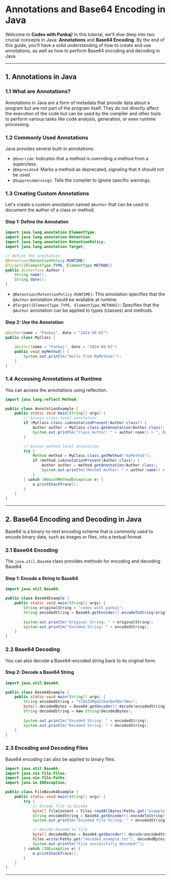 # Annotations and Base64 Encoding in Java

Welcome to **Codes with Pankaj**! In this tutorial, we'll dive deep into two crucial concepts in Java: **Annotations** and **Base64 Encoding**. By the end of this guide, you'll have a solid understanding of how to create and use annotations, as well as how to perform Base64 encoding and decoding in Java.

---

## **1. Annotations in Java**

### **1.1 What are Annotations?**

Annotations in Java are a form of metadata that provide data about a program but are not part of the program itself. They do not directly affect the execution of the code but can be used by the compiler and other tools to perform various tasks like code analysis, generation, or even runtime processing.

### **1.2 Commonly Used Annotations**

Java provides several built-in annotations:

- `@Override`: Indicates that a method is overriding a method from a superclass.
- `@Deprecated`: Marks a method as deprecated, signaling that it should not be used.
- `@SuppressWarnings`: Tells the compiler to ignore specific warnings.

### **1.3 Creating Custom Annotations**

Let's create a custom annotation named `@Author` that can be used to document the author of a class or method.

#### **Step 1: Define the Annotation**

```java
import java.lang.annotation.ElementType;
import java.lang.annotation.Retention;
import java.lang.annotation.RetentionPolicy;
import java.lang.annotation.Target;

// Define the annotation
@Retention(RetentionPolicy.RUNTIME)
@Target({ElementType.TYPE, ElementType.METHOD})
public @interface Author {
    String name();
    String date();
}
```

- `@Retention(RetentionPolicy.RUNTIME)`: This annotation specifies that the `@Author` annotation should be available at runtime.
- `@Target({ElementType.TYPE, ElementType.METHOD})`: Specifies that the `@Author` annotation can be applied to types (classes) and methods.

#### **Step 2: Use the Annotation**

```java
@Author(name = "Pankaj", date = "2024-09-02")
public class MyClass {

    @Author(name = "Pankaj", date = "2024-09-02")
    public void myMethod() {
        System.out.println("Hello from MyMethod!");
    }
}
```

### **1.4 Accessing Annotations at Runtime**

You can access the annotations using reflection.

```java
import java.lang.reflect.Method;

public class AnnotationExample {
    public static void main(String[] args) {
        // Access class-level annotation
        if (MyClass.class.isAnnotationPresent(Author.class)) {
            Author author = MyClass.class.getAnnotation(Author.class);
            System.out.println("Class Author: " + author.name() + ", Date: " + author.date());
        }

        // Access method-level annotation
        try {
            Method method = MyClass.class.getMethod("myMethod");
            if (method.isAnnotationPresent(Author.class)) {
                Author author = method.getAnnotation(Author.class);
                System.out.println("Method Author: " + author.name() + ", Date: " + author.date());
            }
        } catch (NoSuchMethodException e) {
            e.printStackTrace();
        }
    }
}
```

---

## **2. Base64 Encoding and Decoding in Java**

Base64 is a binary-to-text encoding scheme that is commonly used to encode binary data, such as images or files, into a textual format.

### **2.1 Base64 Encoding**

The `java.util.Base64` class provides methods for encoding and decoding Base64.

#### **Step 1: Encode a String to Base64**

```java
import java.util.Base64;

public class Base64Example {
    public static void main(String[] args) {
        String originalString = "codes with pankaj";
        String encodedString = Base64.getEncoder().encodeToString(originalString.getBytes());
        
        System.out.println("Original String: " + originalString);
        System.out.println("Encoded String: " + encodedString);
    }
}
```

### **2.2 Base64 Decoding**

You can also decode a Base64-encoded string back to its original form.

#### **Step 2: Decode a Base64 String**

```java
import java.util.Base64;

public class Base64Example {
    public static void main(String[] args) {
        String encodedString = "Y29kZXMgd2l0aCBwYW5rYWo=";
        byte[] decodedBytes = Base64.getDecoder().decode(encodedString);
        String decodedString = new String(decodedBytes);
        
        System.out.println("Encoded String: " + encodedString);
        System.out.println("Decoded String: " + decodedString);
    }
}
```

### **2.3 Encoding and Decoding Files**

Base64 encoding can also be applied to binary files.

```java
import java.util.Base64;
import java.nio.file.Files;
import java.nio.file.Paths;
import java.io.IOException;

public class FileBase64Example {
    public static void main(String[] args) {
        try {
            // Encode file to Base64
            byte[] fileContent = Files.readAllBytes(Paths.get("example.txt"));
            String encodedString = Base64.getEncoder().encodeToString(fileContent);
            System.out.println("Encoded File String: " + encodedString);

            // Decode Base64 to file
            byte[] decodedBytes = Base64.getDecoder().decode(encodedString);
            Files.write(Paths.get("decoded_example.txt"), decodedBytes);
            System.out.println("File successfully decoded!");
        } catch (IOException e) {
            e.printStackTrace();
        }
    }
}
```

---


